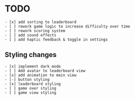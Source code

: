 #  TODO
    - [x] add sorting to leaderboard
    - [ ] rework game logic to increase difficulty over time
    - [ ] rework scoring system
    - [ ] add sound effects
    - [ ] add haptic feedback & toggle in settings
  
## Styling changes
    - [x] implement dark mode
    - [ ] Add avatar to leaderboard view
    - [x] add animation to main view
    - [-] button styling
    - [x] leaderboard styling
    - [ ] game over styling
    - [ ] game view styling
    
  
  

